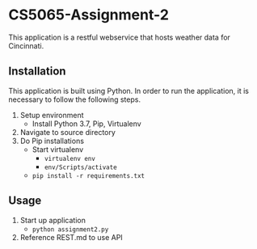# CS5065-Assignment-2

This application is a restful webservice that hosts weather data for Cincinnati. 

## Installation

This application is built using Python. In order to run the application, it is necessary to follow the following steps.
1. Setup environment
   * Install Python 3.7, Pip, Virtualenv
2. Navigate to source directory
3. Do Pip installations
   - Start virtualenv
     - `virtualenv env`
     - `env/Scripts/activate`
   - `pip install -r requirements.txt`

## Usage

1. Start up application
   * `python assignment2.py`
2. Reference REST.md to use API